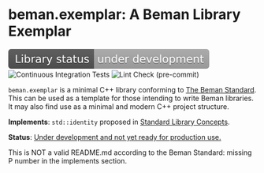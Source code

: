 # beman.exemplar: A Beman Library Exemplar

<!-- SPDX-License-Identifier: Apache-2.0 WITH LLVM-exception -->

<!-- markdownlint-disable-next-line line-length -->

![Library Status](https://raw.githubusercontent.com/bemanproject/beman/refs/heads/main/images/badges/beman_badge-beman_library_under_development.svg) ![Continuous Integration Tests](https://github.com/bemanproject/exemplar/actions/workflows/ci_tests.yml/badge.svg) ![Lint Check (pre-commit)](https://github.com/bemanproject/exemplar/actions/workflows/pre-commit.yml/badge.svg)

<!-- markdownlint-disable-next-line line-length -->

`beman.exemplar` is a minimal C++ library conforming to [The Beman Standard](https://github.com/bemanproject/beman/blob/main/docs/BEMAN_STANDARD.md). This can be used as a template for those intending to write Beman libraries. It may also find use as a minimal and modern C++ project structure.

**Implements**: `std::identity` proposed in [Standard Library Concepts](https://wg21.link/P0898R3).

**Status**: [Under development and not yet ready for production use.](https://github.com/bemanproject/beman/blob/main/docs/BEMAN_LIBRARY_MATURITY_MODEL.md#under-development-and-not-yet-ready-for-production-use)

<!-- markdownlint-disable-next-line line-length -->

This is NOT a valid README.md according to the Beman Standard: missing P number in the implements section.
